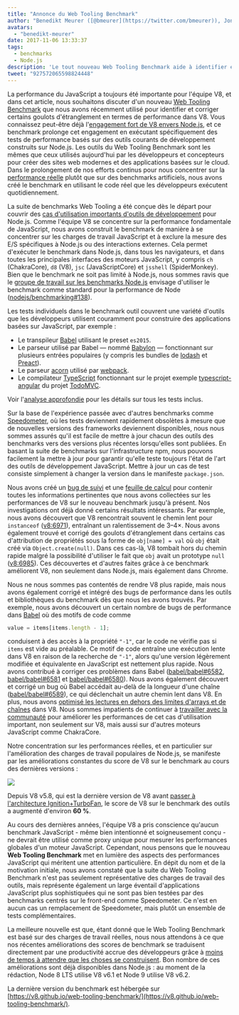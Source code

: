 ```yaml
---
title: "Annonce du Web Tooling Benchmark"
author: "Benedikt Meurer ([@bmeurer](https://twitter.com/bmeurer)), Jongleur de performance JavaScript"
avatars:
  - "benedikt-meurer"
date: 2017-11-06 13:33:37
tags:
  - benchmarks
  - Node.js
description: 'Le tout nouveau Web Tooling Benchmark aide à identifier et corriger les goulots d'étranglement de performance de V8 dans Babel, TypeScript, et d'autres projets réels.'
tweet: "927572065598824448"
---
```

La performance du JavaScript a toujours été importante pour l'équipe V8, et dans cet article, nous souhaitons discuter d'un nouveau [Web Tooling Benchmark](https://v8.github.io/web-tooling-benchmark) que nous avons récemment utilisé pour identifier et corriger certains goulots d'étranglement en termes de performance dans V8. Vous connaissez peut-être déjà l'[engagement fort de V8 envers Node.js](/blog/v8-nodejs), et ce benchmark prolonge cet engagement en exécutant spécifiquement des tests de performance basés sur des outils courants de développement construits sur Node.js. Les outils du Web Tooling Benchmark sont les mêmes que ceux utilisés aujourd'hui par les développeurs et concepteurs pour créer des sites web modernes et des applications basées sur le cloud. Dans le prolongement de nos efforts continus pour nous concentrer sur la [performance réelle](/blog/real-world-performance/) plutôt que sur des benchmarks artificiels, nous avons créé le benchmark en utilisant le code réel que les développeurs exécutent quotidiennement.

<!--truncate-->
La suite de benchmarks Web Tooling a été conçue dès le départ pour couvrir des [cas d'utilisation importants d'outils de développement](https://github.com/nodejs/benchmarking/blob/master/docs/use_cases.md#web-developer-tooling) pour Node.js. Comme l'équipe V8 se concentre sur la performance fondamentale de JavaScript, nous avons construit le benchmark de manière à se concentrer sur les charges de travail JavaScript et à exclure la mesure des E/S spécifiques à Node.js ou des interactions externes. Cela permet d'exécuter le benchmark dans Node.js, dans tous les navigateurs, et dans toutes les principales interfaces des moteurs JavaScript, y compris `ch` (ChakraCore), `d8` (V8), `jsc` (JavaScriptCore) et `jsshell` (SpiderMonkey). Bien que le benchmark ne soit pas limité à Node.js, nous sommes ravis que le [groupe de travail sur les benchmarks Node.js](https://github.com/nodejs/benchmarking) envisage d'utiliser le benchmark comme standard pour la performance de Node ([nodejs/benchmarking#138](https://github.com/nodejs/benchmarking/issues/138)).

Les tests individuels dans le benchmark outil couvrent une variété d'outils que les développeurs utilisent couramment pour construire des applications basées sur JavaScript, par exemple :

- Le transpileur [Babel](https://github.com/babel/babel) utilisant le preset `es2015`.
- Le parseur utilisé par Babel — nommé [Babylon](https://github.com/babel/babylon) — fonctionnant sur plusieurs entrées populaires (y compris les bundles de [lodash](https://lodash.com/) et [Preact](https://github.com/developit/preact)).
- Le parseur [acorn](https://github.com/ternjs/acorn) utilisé par [webpack](http://webpack.js.org/).
- Le compilateur [TypeScript](http://www.typescriptlang.org/) fonctionnant sur le projet exemple [typescript-angular](https://github.com/tastejs/todomvc/tree/master/examples/typescript-angular) du projet [TodoMVC](https://github.com/tastejs/todomvc).

Voir l'[analyse approfondie](https://github.com/v8/web-tooling-benchmark/blob/master/docs/in-depth.md) pour les détails sur tous les tests inclus.

Sur la base de l'expérience passée avec d'autres benchmarks comme [Speedometer](http://browserbench.org/Speedometer), où les tests deviennent rapidement obsolètes à mesure que de nouvelles versions des frameworks deviennent disponibles, nous nous sommes assurés qu'il est facile de mettre à jour chacun des outils des benchmarks vers des versions plus récentes lorsqu'elles sont publiées. En basant la suite de benchmarks sur l'infrastructure npm, nous pouvons facilement la mettre à jour pour garantir qu'elle teste toujours l'état de l'art des outils de développement JavaScript. Mettre à jour un cas de test consiste simplement à changer la version dans le manifeste `package.json`.

Nous avons créé un [bug de suivi](http://crbug.com/v8/6936) et une [feuille de calcul](https://docs.google.com/spreadsheets/d/14XseWDyiJyxY8_wXkQpc7QCKRgMrUbD65sMaNvAdwXw) pour contenir toutes les informations pertinentes que nous avons collectées sur les performances de V8 sur le nouveau benchmark jusqu'à présent. Nos investigations ont déjà donné certains résultats intéressants. Par exemple, nous avons découvert que V8 rencontrait souvent le chemin lent pour `instanceof` ([v8:6971](http://crbug.com/v8/6971)), entraînant un ralentissement de 3–4×. Nous avons également trouvé et corrigé des goulots d'étranglement dans certains cas d'attribution de propriétés sous la forme de `obj[name] = val` où `obj` était créé via `Object.create(null)`. Dans ces cas-là, V8 tombait hors du chemin rapide malgré la possibilité d'utiliser le fait que `obj` avait un prototype `null` ([v8:6985](http://crbug.com/v8/6985)). Ces découvertes et d'autres faites grâce à ce benchmark améliorent V8, non seulement dans Node.js, mais également dans Chrome.

Nous ne nous sommes pas contentés de rendre V8 plus rapide, mais nous avons également corrigé et intégré des bugs de performance dans les outils et bibliothèques du benchmark dès que nous les avons trouvés. Par exemple, nous avons découvert un certain nombre de bugs de performance dans [Babel](https://github.com/babel/babel) où des motifs de code comme

```js
value = items[items.length - 1];
```

conduisent à des accès à la propriété `"-1"`, car le code ne vérifie pas si `items` est vide au préalable. Ce motif de code entraîne une exécution lente dans V8 en raison de la recherche de `"-1"`, alors qu'une version légèrement modifiée et équivalente en JavaScript est nettement plus rapide. Nous avons contribué à corriger ces problèmes dans Babel ([babel/babel#6582](https://github.com/babel/babel/pull/6582), [babel/babel#6581](https://github.com/babel/babel/pull/6581) et [babel/babel#6580](https://github.com/babel/babel/pull/6580)). Nous avons également découvert et corrigé un bug où Babel accédait au-delà de la longueur d'une chaîne ([babel/babel#6589](https://github.com/babel/babel/pull/6589)), ce qui déclenchait un autre chemin lent dans V8. En plus, nous avons [optimisé les lectures en dehors des limites d'arrays et de chaînes](https://twitter.com/bmeurer/status/926357262318305280) dans V8. Nous sommes impatients de continuer à [travailler avec la communauté](https://twitter.com/rauchg/status/924349334346276864) pour améliorer les performances de cet cas d'utilisation important, non seulement sur V8, mais aussi sur d'autres moteurs JavaScript comme ChakraCore.

Notre concentration sur les performances réelles, et en particulier sur l'amélioration des charges de travail populaires de Node.js, se manifeste par les améliorations constantes du score de V8 sur le benchmark au cours des dernières versions :

![](/_img/web-tooling-benchmark/chart.svg)

Depuis V8 v5.8, qui est la dernière version de V8 avant [passer à l'architecture Ignition+TurboFan](/blog/launching-ignition-and-turbofan), le score de V8 sur le benchmark des outils a augmenté d'environ **60 %**.

Au cours des dernières années, l'équipe V8 a pris conscience qu'aucun benchmark JavaScript - même bien intentionné et soigneusement conçu - ne devrait être utilisé comme proxy unique pour mesurer les performances globales d'un moteur JavaScript. Cependant, nous pensons que le nouveau **Web Tooling Benchmark** met en lumière des aspects des performances JavaScript qui méritent une attention particulière. En dépit du nom et de la motivation initiale, nous avons constaté que la suite du Web Tooling Benchmark n'est pas seulement représentative des charges de travail des outils, mais représente également un large éventail d'applications JavaScript plus sophistiquées qui ne sont pas bien testées par des benchmarks centrés sur le front-end comme Speedometer. Ce n'est en aucun cas un remplacement de Speedometer, mais plutôt un ensemble de tests complémentaires.

La meilleure nouvelle est que, étant donné que le Web Tooling Benchmark est basé sur des charges de travail réelles, nous nous attendons à ce que nos récentes améliorations des scores de benchmark se traduisent directement par une productivité accrue des développeurs grâce à [moins de temps à attendre que les choses se construisent](https://xkcd.com/303/). Bon nombre de ces améliorations sont déjà disponibles dans Node.js : au moment de la rédaction, Node 8 LTS utilise V8 v6.1 et Node 9 utilise V8 v6.2.

La dernière version du benchmark est hébergée sur [https://v8.github.io/web-tooling-benchmark/](https://v8.github.io/web-tooling-benchmark/).

